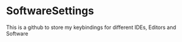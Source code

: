 # SoftwareSettings
This is a github to store my keybindings for different IDEs, Editors and Software
